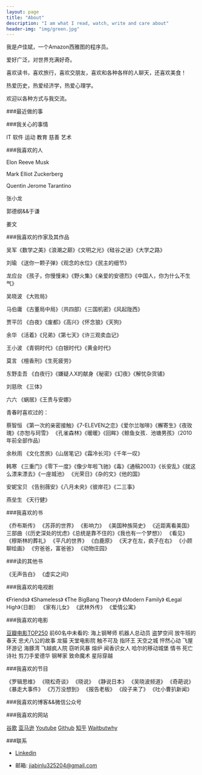 ```yaml
---
layout: page
title: "About"
description: "I am what I read, watch, write and care about"
header-img: "img/green.jpg"
---
```


我是卢佳斌，一个Amazon西雅图的程序员。

爱好广泛，对世界充满好奇。

喜欢读书，喜欢旅行，喜欢交朋友，喜欢和各种各样的人聊天，还喜欢美食！

热爱历史，热爱经济学，热爱心理学。

欢迎以各种方式与我交流。


###最近做的事

###我关心的事情

IT
软件
运动
教育
慈善
艺术

###我喜欢的人

Elon Reeve Musk

Mark Elliot Zuckerberg

Quentin Jerome Tarantino

张小龙

郭德纲&&于谦

姜文


###我喜欢的作家及其作品

吴军《数学之美》《浪潮之巅》《文明之光》《硅谷之谜》《大学之路》

刘瑜 《送你一颗子弹》《观念的水位》《民主的细节》

龙应台 《孩子，你慢慢来》《野火集》《亲爱的安德烈》《中国人，你为什么不生气》

吴晓波 《大败局》

马伯庸 《古董局中局》（共四部）《三国机密》《风起陇西》

贾平凹 《白夜》《废都》《高兴》《怀念狼》《天狗》

余华 《活着》《兄弟》《第七天》《许三观卖血记》

王小波 《青铜时代》《白银时代》《黄金时代》

莫言 《檀香刑》《生死疲劳》

东野圭吾 《白夜行》《嫌疑人X的献身《秘密》《幻夜》《解忧杂货铺》

刘慈欣 《三体》

六六 《蜗居》《王贵与安娜》

青春时喜欢过的：

蔡智恒 《第一次的亲密接触》《7-ELEVEN之恋》《爱尔兰咖啡》《檞寄生》《夜玫瑰》《亦恕与珂雪》
《孔雀森林》《暖暖》《回眸》《鲸鱼女孩．池塘男孩》（2010年前全部作品）

余秋雨 《文化苦旅》《山居笔记》《霜冷长河》《千年一叹》

韩寒 《三重门》《零下一度》《像少年啦飞驰》《毒》《通稿2003》《长安乱》《就这么漂来漂去》《一座城池》
《光荣日》《杂的文》《他的国》

安妮宝贝 《告别薇安》《八月未央》《彼岸花》《二三事》

燕垒生 《天行健》

###我喜欢的书

《乔布斯传》
《苏菲的世界》
《影响力》
《美国种族简史》
《近距离看美国》三部曲（《历史深处的忧虑》《总统是靠不住的》《我也有一个梦想》）
《看见》
《穆斯林的葬礼》
《平凡的世界》
《白鹿原》
《天才在左，疯子在右》
《小顾聊绘画》
《穷爸爸，富爸爸》
《动物庄园》

###读的其他书

《无声告白》
《虚实之间》



###我喜欢的电视剧

《Friends》
《Shameless》
《The BigBang Theory》
《Modern Family》
《Legal High》（日剧）
《家有儿女》
《武林外传》
《爱情公寓》

###我喜欢的电影

[豆瓣电影TOP250](https://movie.douban.com/top250)
前60名中未看的:
海上钢琴师
机器人总动员
盗梦空间
放牛班的春天
忠犬八公的故事
龙猫
天堂电影院
触不可及
指环王
天空之城
怦然心动
飞屋环游记
海豚湾
飞越疯人院
窃听风暴
熔炉
闻香识女人
哈尔的移动城堡
情书
死亡诗社
剪刀手爱德华
钢琴家
致命魔术
星际穿越



###我喜欢的节目

《罗辑思维》
《晓松奇谈》
《晓说》
《静说日本》
《吴晓波频道》
《奇葩说》
《暴走大事件》
《万万没想到》
《报告老板》
《段子来了》
《吐小曹扒新闻》

###我喜欢的博客&&微信公众号


###我喜欢的网站

[谷歌](www.google.com)
[亚马逊](www.Amazon.com)
[Youtube](www.youtube.com)
[Github](www.github.com)
[知乎](www.zhihu.com)
[Waitbutwhy](www.waitbutwhy.com)



###联系

- [Linkedin](https://www.linkedin.com/in/jiabinlu)

- 邮箱: jiabinlu325204@gmail.com
